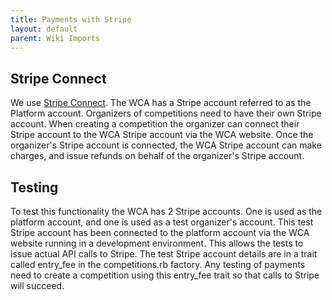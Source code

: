 ```yaml
---
title: Payments with Stripe
layout: default
parent: Wiki Imports
---
```




## Stripe Connect
We use [Stripe Connect](https://stripe.com/docs/connect). The WCA has a Stripe account referred to as the Platform account. Organizers of competitions need to have their own Stripe account. When creating a competition the organizer can connect their Stripe account to the WCA Stripe account via the WCA website. Once the organizer's Stripe account is connected, the WCA Stripe account can make charges, and issue refunds on behalf of the organizer's Stripe account.

## Testing
To test this functionality the WCA has 2 Stripe accounts. One is used as the platform account, and one is used as a test organizer's account. This test Stripe account has been connected to the platform account via the WCA website running in a development environment. This allows the tests to issue actual API calls to Stripe. The test Stripe account details are in a trait called entry_fee in the competitions.rb factory. Any testing of payments need to create a competition using this entry_fee trait so that calls to Stripe will succeed.
